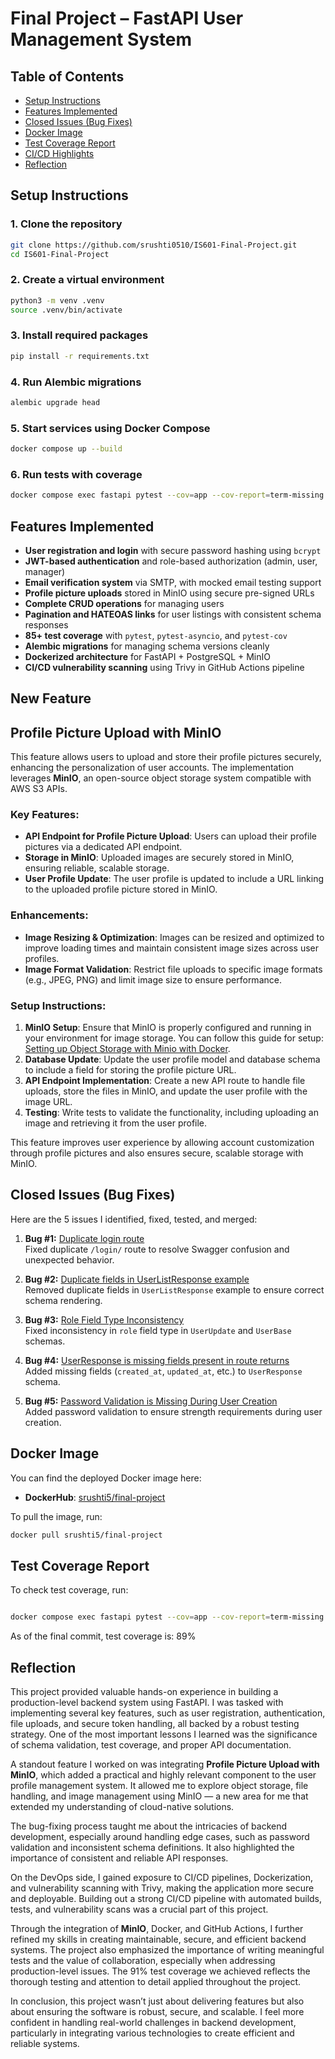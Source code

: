 # Final Project – FastAPI User Management System

## Table of Contents

- [Setup Instructions](#-setup-instructions)
- [Features Implemented](#-features-implemented)
- [Closed Issues (Bug Fixes)](#-closed-issues-bug-fixes)
- [Docker Image](#-docker-image)
- [Test Coverage Report](#-test-coverage-report)
- [CI/CD Highlights](#-cicd-highlights)
- [Reflection](#-reflection)

## Setup Instructions

### 1. Clone the repository

```bash
git clone https://github.com/srushti0510/IS601-Final-Project.git
cd IS601-Final-Project
```

### 2. Create a virtual environment

```bash
python3 -m venv .venv
source .venv/bin/activate
```
### 3. Install required packages

```bash
pip install -r requirements.txt
```
### 4. Run Alembic migrations

```bash
alembic upgrade head
```
### 5. Start services using Docker Compose

```bash
docker compose up --build
```

### 6. Run tests with coverage

```bash
docker compose exec fastapi pytest --cov=app --cov-report=term-missing
```

## Features Implemented

-  **User registration and login** with secure password hashing using `bcrypt`
-  **JWT-based authentication** and role-based authorization (admin, user, manager)
-  **Email verification system** via SMTP, with mocked email testing support
-  **Profile picture uploads** stored in MinIO using secure pre-signed URLs
-  **Complete CRUD operations** for managing users
-  **Pagination and HATEOAS links** for user listings with consistent schema responses
-  **85+ test coverage** with `pytest`, `pytest-asyncio`, and `pytest-cov`
-  **Alembic migrations** for managing schema versions cleanly
-  **Dockerized architecture** for FastAPI + PostgreSQL + MinIO
-  **CI/CD vulnerability scanning** using Trivy in GitHub Actions pipeline

## New Feature

## Profile Picture Upload with MinIO

This feature allows users to upload and store their profile pictures securely, enhancing the personalization of user accounts. The implementation leverages **MinIO**, an open-source object storage system compatible with AWS S3 APIs.

### Key Features:
- **API Endpoint for Profile Picture Upload**: Users can upload their profile pictures via a dedicated API endpoint.
- **Storage in MinIO**: Uploaded images are securely stored in MinIO, ensuring reliable, scalable storage.
- **User Profile Update**: The user profile is updated to include a URL linking to the uploaded profile picture stored in MinIO.

### Enhancements:
- **Image Resizing & Optimization**: Images can be resized and optimized to improve loading times and maintain consistent image sizes across user profiles.
- **Image Format Validation**: Restrict file uploads to specific image formats (e.g., JPEG, PNG) and limit image size to ensure performance.


### Setup Instructions:

1. **MinIO Setup**: Ensure that MinIO is properly configured and running in your environment for image storage. You can follow this guide for setup: [Setting up Object Storage with Minio with Docker](https://kodekloud.com/community/t/setting-up-object-storage-with-minio-with-docker/336624).
2. **Database Update**: Update the user profile model and database schema to include a field for storing the profile picture URL.
3. **API Endpoint Implementation**: Create a new API route to handle file uploads, store the files in MinIO, and update the user profile with the image URL.
4. **Testing**: Write tests to validate the functionality, including uploading an image and retrieving it from the user profile.

This feature improves user experience by allowing account customization through profile pictures and also ensures secure, scalable storage with MinIO.

## Closed Issues (Bug Fixes)

Here are the 5 issues I identified, fixed, tested, and merged:

1. **Bug #1:** [Duplicate login route](<https://github.com/srushti0510/IS601-Final-Project/issues/1>)  
   Fixed duplicate `/login/` route to resolve Swagger confusion and unexpected behavior.

2. **Bug #2:** [Duplicate fields in UserListResponse example](<https://github.com/srushti0510/IS601-Final-Project/issues/2>) <br>
   Removed duplicate fields in `UserListResponse` example to ensure correct schema rendering. 

3. **Bug #3:** [Role Field Type Inconsistency](<https://github.com/srushti0510/IS601-Final-Project/issues/3>) <br>
    Fixed inconsistency in `role` field type in `UserUpdate` and `UserBase` schemas.  

4. **Bug #4:** [UserResponse is missing fields present in route returns](<https://github.com/srushti0510/IS601-Final-Project/issues/4>) <br>
   Added missing fields (`created_at`, `updated_at`, etc.) to `UserResponse` schema.  

5. **Bug #5:** [Password Validation is Missing During User Creation](<https://github.com/srushti0510/IS601-Final-Project/issues/5>) <br>
   Added password validation to ensure strength requirements during user creation. 

## Docker Image

You can find the deployed Docker image here:

- **DockerHub**: [srushti5/final-project](https://hub.docker.com/repository/docker/srushti5/final-project/general)

To pull the image, run:

```bash
docker pull srushti5/final-project
```

## Test Coverage Report
To check test coverage, run:

```bash

docker compose exec fastapi pytest --cov=app --cov-report=term-missing
```
As of the final commit, test coverage is: 89%

## Reflection

This project provided valuable hands-on experience in building a production-level backend system using FastAPI. I was tasked with implementing several key features, such as user registration, authentication, file uploads, and secure token handling, all backed by a robust testing strategy. One of the most important lessons I learned was the significance of schema validation, test coverage, and proper API documentation.

A standout feature I worked on was integrating **Profile Picture Upload with MinIO**, which added a practical and highly relevant component to the user profile management system. It allowed me to explore object storage, file handling, and image management using MinIO — a new area for me that extended my understanding of cloud-native solutions.

The bug-fixing process taught me about the intricacies of backend development, especially around handling edge cases, such as password validation and inconsistent schema definitions. It also highlighted the importance of consistent and reliable API responses.

On the DevOps side, I gained exposure to CI/CD pipelines, Dockerization, and vulnerability scanning with Trivy, making the application more secure and deployable. Building out a strong CI/CD pipeline with automated builds, tests, and vulnerability scans was a crucial part of this project.

Through the integration of **MinIO**, Docker, and GitHub Actions, I further refined my skills in creating maintainable, secure, and efficient backend systems. The project also emphasized the importance of writing meaningful tests and the value of collaboration, especially when addressing production-level issues. The 91% test coverage we achieved reflects the thorough testing and attention to detail applied throughout the project.

In conclusion, this project wasn’t just about delivering features but also about ensuring the software is robust, secure, and scalable. I feel more confident in handling real-world challenges in backend development, particularly in integrating various technologies to create efficient and reliable systems.



